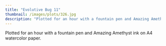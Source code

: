 ```yaml
---
title: "Evolutive Bug 11"
thumbnail: /images/plots/326.jpg
description: "Plotted for an hour with a fountain pen and Amazing Amethyst ink on A4 watercolor paper."
---
```



Plotted for an hour with a fountain pen and Amazing Amethyst ink on A4 watercolor paper.